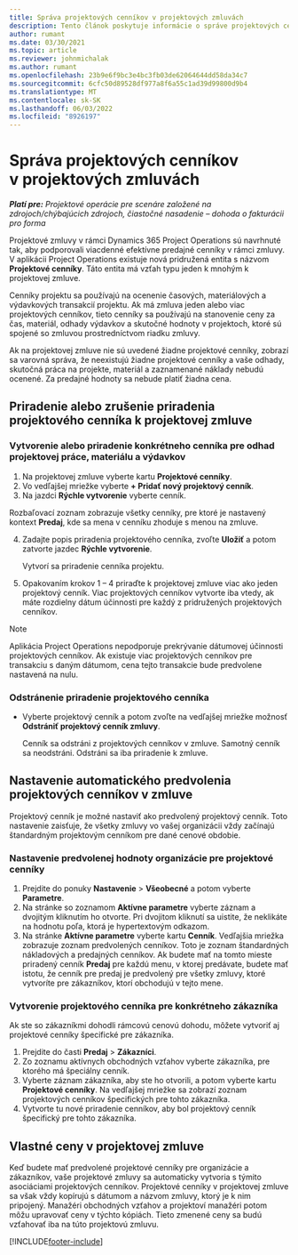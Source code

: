 ```yaml
---
title: Správa projektových cenníkov v projektových zmluvách
description: Tento článok poskytuje informácie o správe projektových cenníkov na projektových zmluvách.
author: rumant
ms.date: 03/30/2021
ms.topic: article
ms.reviewer: johnmichalak
ms.author: rumant
ms.openlocfilehash: 23b9e6f9bc3e4bc3fb03de62064644dd58da34c7
ms.sourcegitcommit: 6cfc50d89528df977a8f6a55c1ad39d99800d9b4
ms.translationtype: MT
ms.contentlocale: sk-SK
ms.lasthandoff: 06/03/2022
ms.locfileid: "8926197"
---
```

# <a name="manage-project-price-lists-on-project-contracts"></a>Správa projektových cenníkov v projektových zmluvách

_**Platí pre:** Projektové operácie pre scenáre založené na zdrojoch/chýbajúcich zdrojoch, čiastočné nasadenie – dohoda o fakturácii pro forma_

Projektové zmluvy v rámci Dynamics 365 Project Operations sú navrhnuté tak, aby podporovali viacdenné efektívne predajné cenníky v rámci zmluvy. V aplikácii Project Operations existuje nová pridružená entita s názvom **Projektové cenníky**. Táto entita má vzťah typu jeden k mnohým k projektovej zmluve.

Cenníky projektu sa používajú na ocenenie časových, materiálových a výdavkových transakcií projektu. Ak má zmluva jeden alebo viac projektových cenníkov, tieto cenníky sa používajú na stanovenie ceny za čas, materiál, odhady výdavkov a skutočné hodnoty v projektoch, ktoré sú spojené so zmluvou prostredníctvom riadku zmluvy.

Ak na projektovej zmluve nie sú uvedené žiadne projektové cenníky, zobrazí sa varovná správa, že neexistujú žiadne projektové cenníky a vaše odhady, skutočná práca na projekte, materiál a zaznamenané náklady nebudú ocenené. Za predajné hodnoty sa nebude platiť žiadna cena.

## <a name="associate-or-unassociate-a-project-price-list-on-a-project-contract"></a>Priradenie alebo zrušenie priradenia projektového cenníka k projektovej zmluve

### <a name="create-or-associate-a-specific-price-list-for-estimating-project-based-work-material-and-expenses"></a>Vytvorenie alebo priradenie konkrétneho cenníka pre odhad projektovej práce, materiálu a výdavkov

1. Na projektovej zmluve vyberte kartu **Projektové cenníky**.
2. Vo vedľajšej mriežke vyberte **+ Pridať nový projektový cenník**.
3. Na jazdci **Rýchle vytvorenie** vyberte cenník. 

  Rozbaľovací zoznam zobrazuje všetky cenníky, pre ktoré je nastavený kontext **Predaj**, kde sa mena v cenníku zhoduje s menou na zmluve.
  
4. Zadajte popis priradenia projektového cenníka, zvoľte **Uložiť** a potom zatvorte jazdec **Rýchle vytvorenie**.

   Vytvorí sa priradenie cenníka projektu.
   
5. Opakovaním krokov 1 – 4 priraďte k projektovej zmluve viac ako jeden projektový cenník. Viac projektových cenníkov vytvorte iba vtedy, ak máte rozdielny dátum účinnosti pre každý z pridružených projektových cenníkov.

> [!NOTE]
> Aplikácia Project Operations nepodporuje prekrývanie dátumovej účinnosti projektových cenníkov. Ak existuje viac projektových cenníkov pre transakciu s daným dátumom, cena tejto transakcie bude predvolene nastavená na nulu.

### <a name="remove-a-project-price-list-association"></a>Odstránenie priradenie projektového cenníka

- Vyberte projektový cenník a potom zvoľte na vedľajšej mriežke možnosť **Odstrániť projektový cenník zmluvy**. 

  Cenník sa odstráni z projektových cenníkov v zmluve. Samotný cenník sa neodstráni. Odstráni sa iba priradenie k zmluve.

## <a name="set-up-automatic-defaulting-of-project-price-lists-on-a-contract"></a>Nastavenie automatického predvolenia projektových cenníkov v zmluve

Projektový cenník je možné nastaviť ako predvolený projektový cenník. Toto nastavenie zaisťuje, že všetky zmluvy vo vašej organizácii vždy začínajú štandardným projektovým cenníkom pre dané cenové obdobie.

### <a name="set-up-the-organizational-default-for-project-price-lists"></a>Nastavenie predvolenej hodnoty organizácie pre projektové cenníky

1. Prejdite do ponuky **Nastavenie** > **Všeobecné** a potom vyberte **Parametre**.
2. Na stránke so zoznamom **Aktívne parametre** vyberte záznam a dvojitým kliknutím ho otvorte. Pri dvojitom kliknutí sa uistite, že neklikáte na hodnotu poľa, ktorá je hypertextovým odkazom. 
3. Na stránke **Aktívne parametre** vyberte kartu **Cenník**. Vedľajšia mriežka zobrazuje zoznam predvolených cenníkov. Toto je zoznam štandardných nákladových a predajných cenníkov. Ak budete mať na tomto mieste priradený cenník **Predaj** pre každú menu, v ktorej predávate, budete mať istotu, že cenník pre predaj je predvolený pre všetky zmluvy, ktoré vytvoríte pre zákazníkov, ktorí obchodujú v tejto mene.

### <a name="set-up-a-customer-specific-project-price-list"></a>Vytvorenie projektového cenníka pre konkrétneho zákazníka

Ak ste so zákazníkmi dohodli rámcovú cenovú dohodu, môžete vytvoriť aj projektové cenníky špecifické pre zákazníka.

1. Prejdite do časti **Predaj** > **Zákazníci**.
2. Zo zoznamu aktívnych obchodných vzťahov vyberte zákazníka, pre ktorého má špeciálny cenník.
3. Vyberte záznam zákazníka, aby ste ho otvorili, a potom vyberte kartu **Projektové cenníky**. Na vedľajšej mriežke sa zobrazí zoznam projektových cenníkov špecifických pre tohto zákazníka. 
4. Vytvorte tu nové priradenie cenníkov, aby bol projektový cenník špecifický pre tohto zákazníka.

## <a name="custom-pricing-on-a-project-contract"></a>Vlastné ceny v projektovej zmluve

Keď budete mať predvolené projektové cenníky pre organizácie a zákazníkov, vaše projektové zmluvy sa automaticky vytvoria s týmito asociáciami projektových cenníkov. Projektové cenníky v projektovej zmluve sa však vždy kopírujú s dátumom a názvom zmluvy, ktorý je k nim pripojený. Manažéri obchodných vzťahov a projektoví manažéri potom môžu upravovať ceny v týchto kópiách. Tieto zmenené ceny sa budú vzťahovať iba na túto projektovú zmluvu.


[!INCLUDE[footer-include](../includes/footer-banner.md)]
